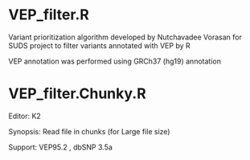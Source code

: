 # VEP_filter.R
Variant prioritization algorithm developed by Nutchavadee Vorasan for SUDS project to filter variants annotated with VEP by R

VEP annotation was performed using GRCh37 (hg19) annotation 

# VEP_filter.Chunky.R

Editor: K2

Synopsis: Read file in chunks (for Large file size)

Support: VEP95.2 , dbSNP 3.5a
